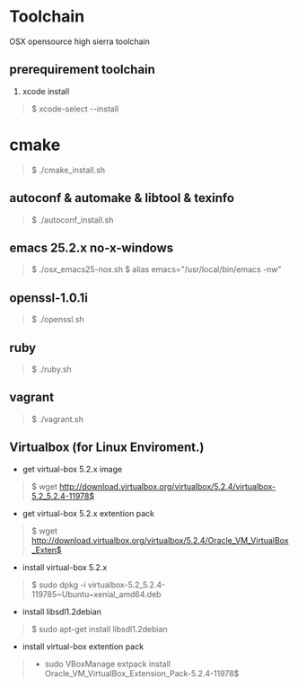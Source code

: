 Toolchain
=========

OSX opensource high sierra toolchain

## prerequirement toolchain
1. xcode install
> $ xcode-select --install

# cmake
> $ ./cmake_install.sh

## autoconf & automake & libtool & texinfo
> $ ./autoconf_install.sh

## emacs 25.2.x no-x-windows
> $ ./osx_emacs25-nox.sh
> $ alias emacs="/usr/local/bin/emacs -nw"


## openssl-1.0.1i
> $ ./openssl.sh

## ruby
> $ ./ruby.sh

## vagrant
> $ ./vagrant.sh

## Virtualbox (for Linux Enviroment.)
* get virtual-box 5.2.x image
> $ wget http://download.virtualbox.org/virtualbox/5.2.4/virtualbox-5.2_5.2.4-11978$
* get virtual-box 5.2.x extention pack
> $ wget http://download.virtualbox.org/virtualbox/5.2.4/Oracle_VM_VirtualBox_Exten$
* install virtual-box 5.2.x
> $ sudo dpkg -i virtualbox-5.2_5.2.4-119785~Ubuntu~xenial_amd64.deb
* install libsdl1.2debian
> $ sudo apt-get install libsdl1.2debian
* install virtual-box extention pack
> * sudo VBoxManage extpack install Oracle_VM_VirtualBox_Extension_Pack-5.2.4-11978$
